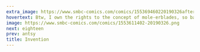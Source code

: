 ```yaml
---
extra_image: https://www.smbc-comics.com/comics/155369460220190326after.png
hovertext: Btw, I own the rights to the concept of mole-erblades, so back off.
image: https://www.smbc-comics.com/comics/1553611402-20190326.png
next: eighteen
prev: antsy
title: Invention
---
```

